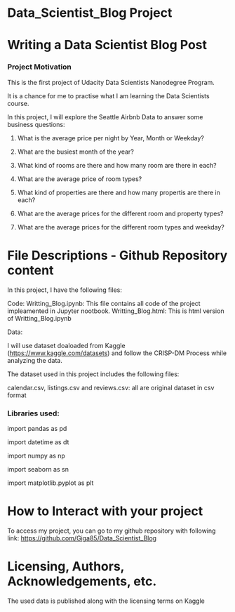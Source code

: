 # Data_Scientist_Blog Project
# Writing a Data Scientist Blog Post

### Project Motivation
This is the first project of Udacity Data Scientists Nanodegree Program.

It is a chance for me to practise what I am learning the Data Scientists course.

In this project, I will explore the Seattle Airbnb Data to answer some business questions:

 1. What is the average price per night by Year, Month or Weekday?
  
 2. What are the busiest month of the year?
  
 3. What kind of rooms are there and how many room are there in each?
  
 4. What are the average price of room types?
  
 5. What kind of properties are there and how many propertis are there in each?
  
 6. What are the average prices for the different room and property types?
  
 7. What are the average prices for the different room types and weekday?


# File Descriptions - Github Repository content
In this project, I have the following files:

Code: 
Writting_Blog.ipynb: This file contains all code of the project impleamented in Jupyter nootbook.
Writting_Blog.html: This is html version of Writting_Blog.ipynb

Data: 

I will use dataset doaloaded from Kaggle (https://www.kaggle.com/datasets) and follow the CRISP-DM Process while analyzing the data.

The dataset used in this project includes the following files:

calendar.csv, listings.csv and reviews.csv: all are original dataset in csv format

### Libraries used:

import pandas as pd

import datetime as dt

import numpy as np

import seaborn as sn

import matplotlib.pyplot as plt


# How to Interact with your project
To access my project, you can go to my github repository with following link:
https://github.com/Giga85/Data_Scientist_Blog

# Licensing, Authors, Acknowledgements, etc.
The used data is published along with the licensing terms on Kaggle
